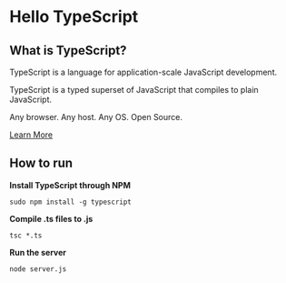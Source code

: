 # Hello TypeScript

## What is TypeScript?

TypeScript is a language for application-scale JavaScript development.

TypeScript is a typed superset of JavaScript that compiles to plain JavaScript.

Any browser. Any host. Any OS. Open Source.

[Learn More](http://www.typescriptlang.org/)


## How to run

**Install TypeScript through NPM**

    sudo npm install -g typescript

**Compile .ts files to .js**

    tsc *.ts

**Run the server**

    node server.js


